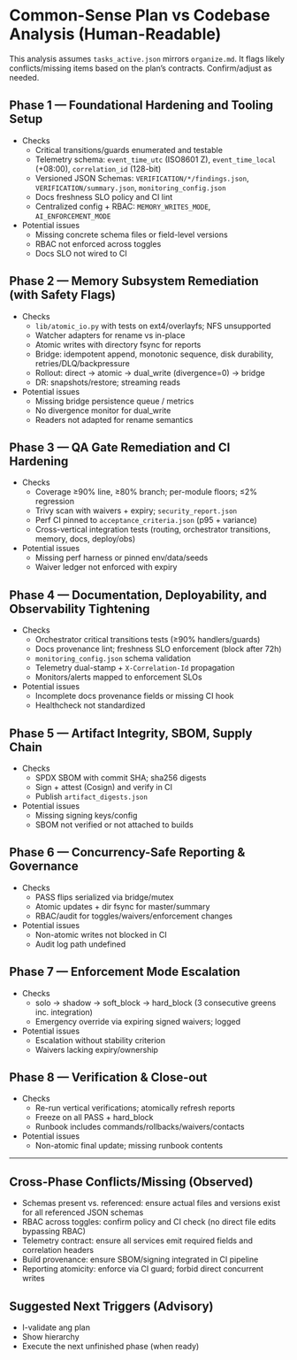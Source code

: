 # Common-Sense Plan vs Codebase Analysis (Human-Readable)

This analysis assumes `tasks_active.json` mirrors `organize.md`. It flags likely conflicts/missing items based on the plan’s contracts. Confirm/adjust as needed.

## Phase 1 — Foundational Hardening and Tooling Setup
- Checks
  - Critical transitions/guards enumerated and testable
  - Telemetry schema: `event_time_utc` (ISO8601 Z), `event_time_local` (+08:00), `correlation_id` (128-bit)
  - Versioned JSON Schemas: `VERIFICATION/*/findings.json`, `VERIFICATION/summary.json`, `monitoring_config.json`
  - Docs freshness SLO policy and CI lint
  - Centralized config + RBAC: `MEMORY_WRITES_MODE`, `AI_ENFORCEMENT_MODE`
- Potential issues
  - Missing concrete schema files or field-level versions
  - RBAC not enforced across toggles
  - Docs SLO not wired to CI

## Phase 2 — Memory Subsystem Remediation (with Safety Flags)
- Checks
  - `lib/atomic_io.py` with tests on ext4/overlayfs; NFS unsupported
  - Watcher adapters for rename vs in-place
  - Atomic writes with directory fsync for reports
  - Bridge: idempotent append, monotonic sequence, disk durability, retries/DLQ/backpressure
  - Rollout: direct → atomic → dual_write (divergence=0) → bridge
  - DR: snapshots/restore; streaming reads
- Potential issues
  - Missing bridge persistence queue / metrics
  - No divergence monitor for dual_write
  - Readers not adapted for rename semantics

## Phase 3 — QA Gate Remediation and CI Hardening
- Checks
  - Coverage ≥90% line, ≥80% branch; per-module floors; ≤2% regression
  - Trivy scan with waivers + expiry; `security_report.json`
  - Perf CI pinned to `acceptance_criteria.json` (p95 + variance)
  - Cross-vertical integration tests (routing, orchestrator transitions, memory, docs, deploy/obs)
- Potential issues
  - Missing perf harness or pinned env/data/seeds
  - Waiver ledger not enforced with expiry

## Phase 4 — Documentation, Deployability, and Observability Tightening
- Checks
  - Orchestrator critical transitions tests (≥90% handlers/guards)
  - Docs provenance lint; freshness SLO enforcement (block after 72h)
  - `monitoring_config.json` schema validation
  - Telemetry dual-stamp + `X-Correlation-Id` propagation
  - Monitors/alerts mapped to enforcement SLOs
- Potential issues
  - Incomplete docs provenance fields or missing CI hook
  - Healthcheck not standardized

## Phase 5 — Artifact Integrity, SBOM, Supply Chain
- Checks
  - SPDX SBOM with commit SHA; sha256 digests
  - Sign + attest (Cosign) and verify in CI
  - Publish `artifact_digests.json`
- Potential issues
  - Missing signing keys/config
  - SBOM not verified or not attached to builds

## Phase 6 — Concurrency-Safe Reporting & Governance
- Checks
  - PASS flips serialized via bridge/mutex
  - Atomic updates + dir fsync for master/summary
  - RBAC/audit for toggles/waivers/enforcement changes
- Potential issues
  - Non-atomic writes not blocked in CI
  - Audit log path undefined

## Phase 7 — Enforcement Mode Escalation
- Checks
  - solo → shadow → soft_block → hard_block (3 consecutive greens inc. integration)
  - Emergency override via expiring signed waivers; logged
- Potential issues
  - Escalation without stability criterion
  - Waivers lacking expiry/ownership

## Phase 8 — Verification & Close-out
- Checks
  - Re-run vertical verifications; atomically refresh reports
  - Freeze on all PASS + hard_block
  - Runbook includes commands/rollbacks/waivers/contacts
- Potential issues
  - Non-atomic final update; missing runbook contents

---

## Cross-Phase Conflicts/Missing (Observed)
- Schemas present vs. referenced: ensure actual files and versions exist for all referenced JSON schemas
- RBAC across toggles: confirm policy and CI check (no direct file edits bypassing RBAC)
- Telemetry contract: ensure all services emit required fields and correlation headers
- Build provenance: ensure SBOM/signing integrated in CI pipeline
- Reporting atomicity: enforce via CI guard; forbid direct concurrent writes

## Suggested Next Triggers (Advisory)
- I-validate ang plan
- Show hierarchy
- Execute the next unfinished phase (when ready)